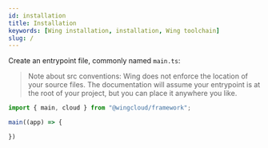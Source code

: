 ```yaml
---
id: installation
title: Installation
keywords: [Wing installation, installation, Wing toolchain]
slug: /
---
```


Create an entrypoint file, commonly named `main.ts`:

> Note about src conventions: Wing does not enforce the location of your source files. The documentation will assume your entrypoint is at the root of your project, but you can place it anywhere you like.

```ts
import { main, cloud } from "@wingcloud/framework";

main((app) => {

})
```